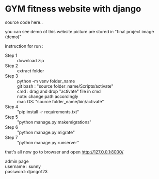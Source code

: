 # GYM fitness website with django

source code here.. <br />

you can see demo of this website picture are stored in "final project image (demo)"<br />

instruction for run :<br />


<dl>
    <dt>Step 1</dt>
    <dd>download zip</dd>
    <dt>Step 2</dt>
    <dd>extract folder</dd>
    <dt>Step 3</dt>
    <dd>python -m venv folder_name</dd>
    <dd>git bash : "source folder_name/Scripts/activate" <br />
        cmd : drag and drop "activate" file in cmd<br />
        note: change path accordingly<br />
        mac OS: "source folder_name/bin/activate"
    </dd>
    <dt>Step 4</dt>
    <dd>"pip install -r requirements.txt"</dd>
    <dt>Step 5</dt>
    <dd>"python manage.py makemigrations"</dd>
    <dt>Step 6</dt>
    <dd>"python manage.py migrate"</dd>
    <dt>Step 7</dt>
    <dd>"python manage.py runserver"</dd>
</dl>


that's all now go to browser and open http://127.0.0.1:8000/

admin page <br />
username : sunny<br />
password: django123<br />